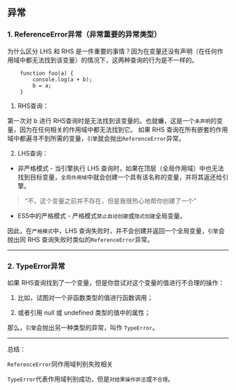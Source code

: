 ## 异常

### 1. ReferenceError异常（非常重要的异常类型）

为什么区分 LHS 和 RHS 是一件重要的事情？因为在变量还没有声明（在任何作用域中都无法找到该变量）的情况下，这两种查询的行为是不一样的。

```
	function foo(a) {
		console.log(a + b);
		b = a;
	}
```

1. RHS查询：

第一次对 b 进行 RHS查询时是无法找到该变量的。也就蠊，这是一个`未声明`的变量，因为在任何相关的作用域中都无法找到它。
如果 RHS 查询在所有嵌套的作用域中都遍寻不到所需的变量，`引擎`就会抛出`ReferenceError`异常。

2. LHS查询：

* 非严格模式 - 当引擎执行 LHS 查询时，如果在顶层（全局作用域）中也无法找到目标变量，`全局作用域`中就会创建一个具有该名称的变量，并将其返还给引擎。
> “不，这个变量之前并不存在，但是我很热心地帮你创建了一个”

* ES5中的严格模式 - 严格模式`禁止自动创建`或`隐式创建`全局变量。

因此，在`严格模式`中，LHS 查询失败时，并不会创建并返回一个全局变量，`引擎`会抛出同 RHS 查询失败时类似的`ReferenceError`异常。

-----------------------------------------------------------------------------------------------------------------------

### 2. TypeError异常

如果 RHS查询找到了一个变量，但是你尝试对这个变量的值进行不合理的操作：
	
1. 比如，试图对一个非函数类型的值进行函数调用；
	
2. 或者引用 null 或 undefined 类型的值中的属性；

那么，`引擎`会抛出另一种类型的异常，叫作 `TypeError`。

-----------------------------------------------------------------------------------

总结： 

`ReferenceError`同作用域判别失败相关

`TypeError`代表作用域判别成功，但是`对结果操作非法`或`不合理`。

	
	
	
	